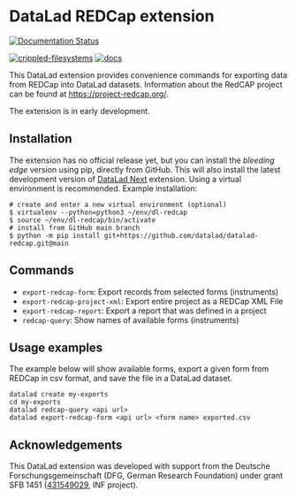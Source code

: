 # DataLad REDCap extension

[![Documentation Status](https://readthedocs.org/projects/datalad-redcap/badge/?version=latest)](http://docs.datalad.org/projects/redcap/en/latest/?badge=latest)

[![crippled-filesystems](https://github.com/datalad/datalad-redcap/workflows/crippled-filesystems/badge.svg)](https://github.com/datalad/datalad-redcap/actions/workflows/test_crippledfs.yml)
[![docs](https://github.com/datalad/datalad-redcap/workflows/docs/badge.svg)](https://github.com/datalad/datalad-redcap/actions/workflows/docbuild.yml)

This DataLad extension provides convenience commands for exporting data from REDCap into DataLad datasets.
Information about the RedCAP project can be found at https://project-redcap.org/.

The extension is in early development.

## Installation
The extension has no official release yet, but you can install the *bleeding edge* version using pip, directly from GitHub.
This will also install the latest development version of [DataLad Next](https://github.com/datalad/datalad-next) extension.
Using a virtual environment is recommended.
Example installation:

```
# create and enter a new virtual environment (optional)
$ virtualenv --python=python3 ~/env/dl-redcap
$ source ~/env/dl-redcap/bin/activate
# install from GitHub main branch
$ python -m pip install git+https://github.com/datalad/datalad-redcap.git@main
```

## Commands
- `export-redcap-form`: Export records from selected forms (instruments)
- `export-redcap-project-xml`: Export entire project as a REDCap XML File
- `export-redcap-report`: Export a report that was defined in a project
- `redcap-query`: Show names of available forms (instruments)

## Usage examples
The example below will show available forms, export a given form from REDCap in csv format, and save the file in a DataLad dataset.
```
datalad create my-exports
cd my-exports
datalad redcap-query <api url>
datalad export-redcap-form <api url> <form name> exported.csv
```

## Acknowledgements

This DataLad extension was developed with support from the Deutsche
Forschungsgemeinschaft (DFG, German Research Foundation) under grant SFB 1451
([431549029](https://gepris.dfg.de/gepris/projekt/431549029), INF project).
